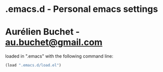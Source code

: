 # .emacs.d - Personal emacs settings
# Aurélien Buchet - au.buchet@gmail.com

loaded in ".emacs" with the following command line:
```javascript
(load ".emacs.d/load.el")
```